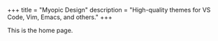 +++
title = "Myopic Design"
description = "High-quality themes for VS Code, Vim, Emacs, and others."
+++

This is the home page.
